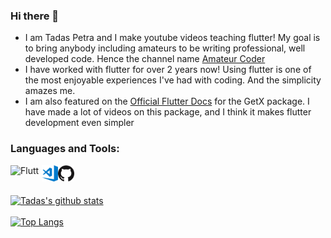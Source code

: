 ### Hi there 👋

- I am Tadas Petra and I make youtube videos teaching flutter! My goal is to bring anybody including amateurs to be writing professional, well developed code. Hence the channel name [Amateur Coder](https://www.youtube.com/amateurcoder)
- I have worked with flutter for over 2 years now! Using flutter is one of the most enjoyable experiences I've had with coding. And the simplicity amazes me.
- I am also featured on the [Official Flutter Docs](https://flutter.dev/docs/development/data-and-backend/state-mgmt/options#getx) for the GetX package. I have made a lot of videos on this package, and I think it makes flutter development even simpler

### Languages and Tools:

<img align="left" alt="Flutter" height=20px width="50px"  src="https://user-images.githubusercontent.com/60929919/89158591-ff61ee80-d58b-11ea-9305-969d9e92363a.png" />

<img align="left" alt="Visual Studio Code" width="26px" src="https://raw.githubusercontent.com/github/explore/80688e429a7d4ef2fca1e82350fe8e3517d3494d/topics/visual-studio-code/visual-studio-code.png" />

<img align="left" alt="GitHub" width="26px" src="https://raw.githubusercontent.com/github/explore/78df643247d429f6cc873026c0622819ad797942/topics/github/github.png" />

</br>
</br>

[![Tadas's github stats](https://github-readme-stats.vercel.app/api?username=tadaspetra&count_private=true&theme=buefy&show_icons=true)](https://github.com/tadaspetra)
</br>
</br>
[![Top Langs](https://github-readme-stats.vercel.app/api/top-langs/?username=tadaspetra&layout=compact)](https://github.com/tadaspetra/)
